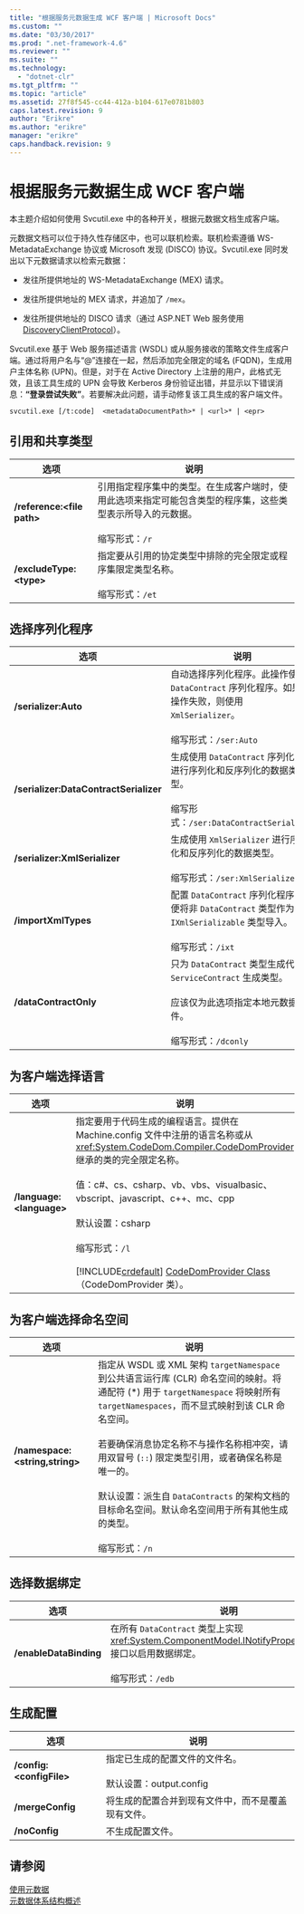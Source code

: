 ```yaml
---
title: "根据服务元数据生成 WCF 客户端 | Microsoft Docs"
ms.custom: ""
ms.date: "03/30/2017"
ms.prod: ".net-framework-4.6"
ms.reviewer: ""
ms.suite: ""
ms.technology: 
  - "dotnet-clr"
ms.tgt_pltfrm: ""
ms.topic: "article"
ms.assetid: 27f8f545-cc44-412a-b104-617e0781b803
caps.latest.revision: 9
author: "Erikre"
ms.author: "erikre"
manager: "erikre"
caps.handback.revision: 9
---
```

# 根据服务元数据生成 WCF 客户端
本主题介绍如何使用 Svcutil.exe 中的各种开关，根据元数据文档生成客户端。  
  
 元数据文档可以位于持久性存储区中，也可以联机检索。联机检索遵循 WS\-MetadataExchange 协议或 Microsoft 发现 \(DISCO\) 协议。Svcutil.exe 同时发出以下元数据请求以检索元数据：  
  
-   发往所提供地址的 WS\-MetadataExchange \(MEX\) 请求。  
  
-   发往所提供地址的 MEX 请求，并追加了 `/mex`。  
  
-   发往所提供地址的 DISCO 请求（通过 ASP.NET Web 服务使用 [DiscoveryClientProtocol](http://go.microsoft.com/fwlink/?LinkId=94777)）。  
  
 Svcutil.exe 基于 Web 服务描述语言 \(WSDL\) 或从服务接收的策略文件生成客户端。通过将用户名与“@”连接在一起，然后添加完全限定的域名 \(FQDN\)，生成用户主体名称 \(UPN\)。但是，对于在 Active Directory 上注册的用户，此格式无效，且该工具生成的 UPN 会导致 Kerberos 身份验证出错，并显示以下错误消息：**“登录尝试失败”**。若要解决此问题，请手动修复该工具生成的客户端文件。  
  
```  
svcutil.exe [/t:code]  <metadataDocumentPath>* | <url>* | <epr>  
```  
  
## 引用和共享类型  
  
|选项|说明|  
|--------|--------|  
|**\/reference:\<file path\>**|引用指定程序集中的类型。在生成客户端时，使用此选项来指定可能包含类型的程序集，这些类型表示所导入的元数据。<br /><br /> 缩写形式：`/r`|  
|**\/excludeType:\<type\>**|指定要从引用的协定类型中排除的完全限定或程序集限定类型名称。<br /><br /> 缩写形式：`/et`|  
  
## 选择序列化程序  
  
|选项|说明|  
|--------|--------|  
|**\/serializer:Auto**|自动选择序列化程序。此操作使用 `DataContract` 序列化程序。如果此操作失败，则使用 `XmlSerializer`。<br /><br /> 缩写形式：`/ser:Auto`|  
|**\/serializer:DataContractSerializer**|生成使用 `DataContract` 序列化程序进行序列化和反序列化的数据类型。<br /><br /> 缩写形式：`/ser:DataContractSerializer`|  
|**\/serializer:XmlSerializer**|生成使用 `XmlSerializer` 进行序列化和反序列化的数据类型。<br /><br /> 缩写形式：`/ser:XmlSerializer`|  
|**\/importXmlTypes**|配置 `DataContract` 序列化程序，以便将非 `DataContract` 类型作为 `IXmlSerializable` 类型导入。<br /><br /> 缩写形式：`/ixt`|  
|**\/dataContractOnly**|只为 `DataContract` 类型生成代码。`ServiceContract` 生成类型。<br /><br /> 应该仅为此选项指定本地元数据文件。<br /><br /> 缩写形式：`/dconly`|  
  
## 为客户端选择语言  
  
|选项|说明|  
|--------|--------|  
|**\/language:\<language\>**|指定要用于代码生成的编程语言。提供在 Machine.config 文件中注册的语言名称或从 <xref:System.CodeDom.Compiler.CodeDomProvider> 继承的类的完全限定名称。<br /><br /> 值：c\#、cs、csharp、vb、vbs、visualbasic、vbscript、javascript、c\+\+、mc、cpp<br /><br /> 默认设置：csharp<br /><br /> 缩写形式：`/l`<br /><br /> [!INCLUDE[crdefault](../../../../includes/crdefault-md.md)] [CodeDomProvider Class](http://go.microsoft.com/fwlink/?LinkId=94778)（CodeDomProvider 类）。|  
  
## 为客户端选择命名空间  
  
|选项|说明|  
|--------|--------|  
|**\/namespace:\<string,string\>**|指定从 WSDL 或 XML 架构 `targetNamespace` 到公共语言运行库 \(CLR\) 命名空间的映射。将通配符 \(\*\) 用于 `targetNamespace` 将映射所有 `targetNamespaces`，而不显式映射到该 CLR 命名空间。<br /><br /> 若要确保消息协定名称不与操作名称相冲突，请用双冒号 \(`::`\) 限定类型引用，或者确保名称是唯一的。<br /><br /> 默认设置：派生自 `DataContracts` 的架构文档的目标命名空间。默认命名空间用于所有其他生成的类型。<br /><br /> 缩写形式：`/n`|  
  
## 选择数据绑定  
  
|选项|说明|  
|--------|--------|  
|**\/enableDataBinding**|在所有 `DataContract` 类型上实现 <xref:System.ComponentModel.INotifyPropertyChanged> 接口以启用数据绑定。<br /><br /> 缩写形式：`/edb`|  
  
## 生成配置  
  
|选项|说明|  
|--------|--------|  
|**\/config:\<configFile\>**|指定已生成的配置文件的文件名。<br /><br /> 默认设置：output.config|  
|**\/mergeConfig**|将生成的配置合并到现有文件中，而不是覆盖现有文件。|  
|**\/noConfig**|不生成配置文件。|  
  
## 请参阅  
 [使用元数据](../../../../docs/framework/wcf/feature-details/using-metadata.md)   
 [元数据体系结构概述](../../../../docs/framework/wcf/feature-details/metadata-architecture-overview.md)